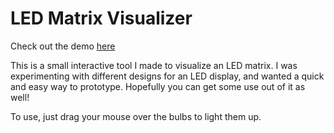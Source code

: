 # LED Matrix Visualizer

Check out the demo [here](https://daniellok.github.io/led-matrix-visualizer/)

This is a small interactive tool I made to visualize an LED matrix. I was experimenting with different designs for an LED display, and wanted a quick and easy way to prototype. Hopefully you can get some use out of it as well!

To use, just drag your mouse over the bulbs to light them up.
